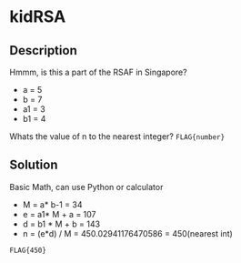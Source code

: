 
# kidRSA

## Description

Hmmm, is this a part of the RSAF in Singapore?

- a = 5
- b = 7
- a1 = 3
- b1 = 4

Whats the value of n to the nearest integer? `FLAG{number}`

## Solution

Basic Math, can use Python or calculator

- M = a* b-1 = 34
- e = a1* M + a = 107
- d = b1 * M + b = 143
- n = (e*d) / M = 450.02941176470586 = 450(nearest int)

`FLAG{450}`
